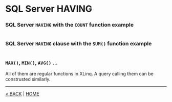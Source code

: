 # SQL Server HAVING

### SQL Server `HAVING` with the `COUNT` function example

```cs --project ../../SqlServerTutorial/SqlServerTutorial.csproj --source-file ../../SqlServerTutorial/Basic/Having.cs --region T3
```

### SQL Server `HAVING` clause with the `SUM()` function example

```cs --project ../../SqlServerTutorial/SqlServerTutorial.csproj --source-file ../../SqlServerTutorial/Basic/Having.cs --region T4
```

### `MAX()`, `MIN()`, `AVG()` ...

All of them are regular functions in XLinq. A query calling them can be construsted similarly.

---

[< BACK](Basic.md) | [HOME](/)
